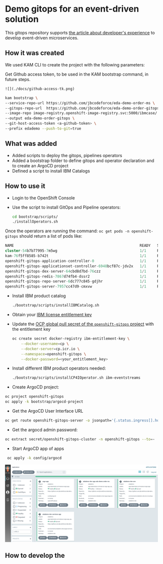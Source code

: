 # Demo gitops for an event-driven solution

This gitops repository supports [the article about developer's experience](https://jbcodeforce.github.io/blogs/12-27-21/)
to develop event-driven microservices.

## How it was created

We used KAM CLI to create the project with the following parameters:

Get Github access token, to be used in the KAM bootstrap command, in future steps.

    ![](./docs/github-access-tk.png)

```sh
kam bootstrap \
--service-repo-url https://github.com/jbcodeforce/eda-demo-order-ms \
--gitops-repo-url  https://github.com/jbcodeforce/eda-demo-order-gitops \
--image-repo image-registry.openshift-image-registry.svc:5000/ibmcase/ \
--output eda-demo-order-gitops \
--git-host-access-token <a-github-token> \
--prefix edademo --push-to-git=true
```

## What was added

* Added scripts to deploy the gitops, pipelines operators
* Added a bootstrap folder to define gitops and operator declaration and to create an ArgoCD project
* Defined a script to install IBM Catalogs 

## How to use it

* Login to the OpenShift Console
* Use the script to install GitOps and Pipeline operators: 

    ```sh
    cd bootstrap/scripts/
    ./installOperators.sh
    ```
Once the operators are running the command: `oc get pods -n openshift-gitops` should return
a list of pods like:

```sql
NAME                                                          READY   STATUS    RESTARTS   AGE
cluster-54b7b77995-7m5wg                                      1/1     Running   0          4h6m
kam-76f5ff8585-b742t                                          1/1     Running   0          4h6m
openshift-gitops-application-controller-0                     1/1     Running   0          4h5m
openshift-gitops-applicationset-controller-6948bcf87c-jdv2x   1/1     Running   0          4h5m
openshift-gitops-dex-server-64cbd8d7bd-76czz                  1/1     Running   0          4h5m
openshift-gitops-redis-7867d74fb4-dssr2                       1/1     Running   0          4h5m
openshift-gitops-repo-server-6dc777c845-gdjhr                 1/1     Running   0          4h5m
openshift-gitops-server-7957cc47d9-cmxvw                      1/1     Running   0          4h5m
```

* Install IBM product catalog

  ```sh
  ./bootstrap/scripts/installIBMCatalog.sh
  ```

* Obtain your [IBM license entitlement key](https://github.com/IBM/cloudpak-gitops/blob/main/docs/install.md#obtain-an-entitlement-key)
* Update the [OCP global pull secret of the `openshift-gitops` project](https://github.com/IBM/cloudpak-gitops/blob/main/docs/install.md#update-the-ocp-global-pull-secret)
with the entitlement key

    ```sh
    oc create secret docker-registry ibm-entitlement-key \
        --docker-username=cp \
        --docker-server=cp.icr.io \
        --namespace=openshift-gitops \
        --docker-password=<your_entitlement_key> 
    ```

* Install different IBM product operators needed:

  ```sh
  ./bootstrap/scripts/installCP4IOperator.sh ibm-eventstreams
  ```

* Create ArgoCD project: 

```sh
oc project openshift-gitops
oc apply -k bootstrap/argocd-project
```

* Get the ArgoCD User Interface URL

```sh
oc get route openshift-gitops-server -o jsonpath='{.status.ingress[].host}'
```

* Get the argocd admin password:

```sh
oc extract secret/openshift-gitops-cluster -n openshift-gitops --to=-
```

* Start ArgoCD app of apps

```sh
 oc apply -k config/argocd
```

![](./docs/argocd-apps.png)

## How to develop the 